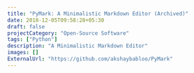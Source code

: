 ```yaml
---
title: "PyMark: A Minimalistic Markdown Editor (Archived)"
date: 2018-12-05T09:58:28+05:30
draft: false
projectCategory: "Open-Source Software"
tags: ["Python"]
description: "A Minimalistic Markdown Editor"
images: []
ExternalUrl: "https://github.com/akshaybabloo/PyMark"
---
```


